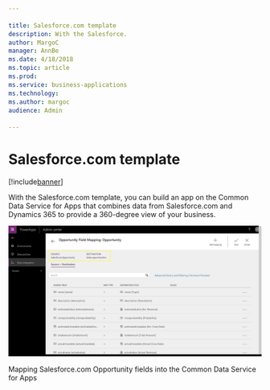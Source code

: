 ```yaml
---

title: Salesforce.com template
description: With the Salesforce.
author: MargoC
manager: AnnBe
ms.date: 4/18/2018
ms.topic: article
ms.prod: 
ms.service: business-applications
ms.technology: 
ms.author: margoc
audience: Admin

---
```

#  Salesforce.com template


[!include[banner](../../../includes/banner.md)]

With the Salesforce.com template, you can build an app on the Common Data
Service for Apps that combines data from Salesforce.com and Dynamics 365 to
provide a 360-degree view of your business.

![Screenshot of mapping Salesforce opportunity fields into the Common Data Service for Apps](media/salesforce-com-template-1.png "Screenshot of mapping Salesforce opportunity fields into the Common Data Service for Apps")
<!-- picture -->


Mapping Salesforce.com Opportunity fields into the Common Data Service for Apps
